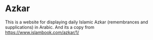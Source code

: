 # Azkar
This is a website for displaying daily Islamic Azkar (remembrances and supplications) in Arabic. And its a copy from https://www.islambook.com/azkar/1/
